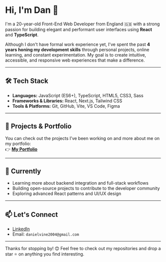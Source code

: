# Hi, I'm Dan 👋

I'm a 20-year-old Front-End Web Developer from England 🇬🇧 with a strong passion for building elegant and performant user interfaces using **React** and **TypeScript**.

Although I don't have formal work experience yet, I've spent the past **4 years honing my development skills** through personal projects, online learning, and constant experimentation. My goal is to create intuitive, accessible, and responsive web experiences that make a difference.

---

## 🛠️ Tech Stack

- **Languages:** JavaScript (ES6+), TypeScript, HTML5, CSS3, Sass
- **Frameworks & Libraries:** React, Next.js, Tailwind CSS
- **Tools & Platforms:** Git, GitHub, Vite, VS Code, Figma

---

## 📁 Projects & Portfolio

You can check out the projects I’ve been working on and more about me on my portfolio:  
👉 **[My Portfolio](https://danvine.co.uk)**

---

## 🚀 Currently

- Learning more about backend integration and full-stack workflows
- Building open-source projects to contribute to the developer community
- Exploring advanced React patterns and UI/UX design

---

## 📫 Let's Connect

- [LinkedIn](https://www.linkedin.com/in/danvine21/)  
- Email: `danielvine2004@gmail.com`

---

Thanks for stopping by! 😊 Feel free to check out my repositories and drop a star ⭐ on anything you find interesting.
